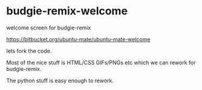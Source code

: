 # budgie-remix-welcome
welcome screen for budgie-remix

https://bitbucket.org/ubuntu-mate/ubuntu-mate-welcome

lets fork the code.

Most of the nice stuff is HTML/CSS GIFs/PNGs etc which we can rework for budgie-remix.

The python stuff is easy enough to rework.
